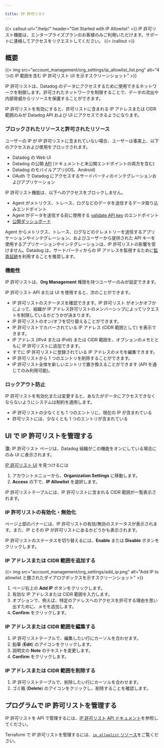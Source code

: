 ```yaml
---

title: IP 許可リスト
---
```


{{< callout url="/help/" header="Get Started with IP Allowlist" >}}
IP 許可リスト機能は、エンタープライズプランのお客様のみご利用いただけます。サポートに連絡してアクセスをリクエストしてください。
{{< /callout >}}

## 概要

{{< img src="account_management/org_settings/ip_allowlist_list.png" alt="4 つの IP 範囲を含む IP 許可リスト UI を示すスクリーンショット" >}}

IP 許可リストは、Datadog のデータにアクセスするために使用できるネットワークを制御します。許可されたネットワークを制限することで、データの流出や内部脅威からリソースを保護することができます。

IP 許可リストを有効にすると、許可リストに含まれる IP アドレスまたは CIDR 範囲のみが Datadog API および UI にアクセスできるようになります。

### ブロックされたリソースと許可されたリソース

ユーザーの IP が IP 許可リストに含まれていない場合、ユーザーは事実上、以下のアクセスおよび使用をブロックされます。

- Datadog の Web UI
- Datadog の公開 [API][1] (ドキュメントと未公開エンドポイントの両方を含む)
- Datadog のモバイルアプリ(iOS、Android)
- OAuth で Datadog にアクセスするサードパーティのインテグレーションおよびアプリケーション

IP 許可リスト機能は、以下へのアクセスをブロックしません。
- Agent がメトリクス、トレース、ログなどのデータを送信するデータ取り込みエンドポイント
- Agent がデータを送信する前に使用する [validate API key][2] のエンドポイント
- [公開ダッシュボード][3]

Agent からメトリクス、トレース、ログなどのテレメトリーを送信するアプリケーションやインテグレーション、およびユーザーから提供された API キーを使用するアプリケーションやインテグレーションは、IP 許可リストの影響を受けません。Datadog は、サードパーティからの IP アドレスを監視するために[監査証跡][4]を利用することを推奨します。

### 機能性

IP 許可リストは、**Org Management** 権限を持つユーザーのみが設定できます。

IP 許可リスト API または UI を使用すると、次のことができます。
- IP 許可リストのステータスを確認できます。IP 許可リスト がオンかオフかによって、組織が IP アドレス許可リストのメンバーシップによってリクエストを制限しているかどうかが決まります。
- IP 許可リストのオン/オフを切り替えることができます。
- IP 許可リストでカバーされている IP アドレス (CIDR 範囲として) を表示できます。
- IP アドレス (IPv4 または IPv6) または CIDR 範囲を、オプションのメモとともに IP 許可リストに追加できます。
- すでに IP 許可リストに登録されている IP アドレスのメモを編集できます。
- IP 許可リストから 1 つのエントリを削除することができます。
- IP 許可リスト全体を新しいエントリで置き換えることができます (API を通じてのみ利用可能)。

### ロックアウト防止

IP 許可リストを有効化または変更すると、あなたがデータにアクセスできなくならないようにシステムは制約を適用します。
- IP 許可リストの少なくとも 1 つのエントリに、現在の IP が含まれている
- 許可リストには、少なくとも 1 つのエントリが含まれている

## UI で IP 許可リストを管理する

**注:** IP 許可リスト ページは、Datadog 組織がこの機能をオンにしている場合にのみ UI に表示されます。

[IP 許可リスト UI][5] を見つけるには

1. アカウントメニューから、**Organization Settings** に移動します。
1. **Access** の下で、**IP Allowlist** を選択します。

IP 許可リストテーブルには、IP 許可リストに含まれる CIDR 範囲が一覧表示されます。

### IP 許可リストの有効化・無効化

ページ上部のバナーには、IP 許可リストの有効/無効のステータスが表示されます。また、IP とその IP が許可リストにあるかどうかも表示されます。

IP 許可リストのステータスを切り替えるには、**Enable** または **Disable** ボタンをクリックします。

### IP アドレスまたは CIDR 範囲を追加する

{{< img src="account_management/org_settings/add_ip.png" alt="Add IP to allowlist と題されたダイアログボックスを示すスクリーンショット" >}}

1. ページ右上の **Add IP** ボタンをクリックします。
1. 有効な IP アドレスまたは CIDR 範囲を入力します。
1. オプションで、例えば、特定のアドレスへのアクセスを許可する理由を思い出すために、メモを追加します。
1. **Confirm** をクリックします。

### IP アドレスまたは CIDR 範囲を編集する

1. IP 許可リストテーブルで、編集したい行にカーソルを合わせます。
1. 鉛筆 (**Edit**) のアイコンをクリックします。
1. 説明文の **Note** のテキストを変更します。
1. **Confirm** をクリックします。

### IP アドレスまたは CIDR 範囲を削除する

1. IP 許可リストテーブルで、削除したい行にカーソルを合わせます。
1. ゴミ箱 (**Delete**) のアイコンをクリックし、削除することを確認します。

## プログラムで IP 許可リストを管理する

IP 許可リストを API で管理するには、[IP 許可リスト API ドキュメント][6]を参照してください。

Terraform で IP 許可リストを管理するには、[`ip_allowlist` リソース][7]をご覧ください。


[1]: /ja/api/latest/
[2]: /ja/api/latest/authentication/#validate-api-key
[3]: /ja/dashboards/sharing/
[4]: /ja/account_management/audit_trail/
[5]: https://app.datadoghq.com/organization-settings/ip-allowlist
[6]: /ja/api/latest/ip-allowlist/
[7]: https://registry.terraform.io/providers/DataDog/datadog/latest/docs/resources/ip_allowlist
